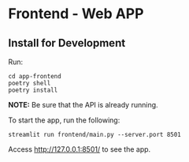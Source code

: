 # Frontend - Web APP

## Install for Development

Run:
```shell
cd app-frontend
poetry shell
poetry install
```

**NOTE:** Be sure that the API is already running.

To start the app, run the following:
```shell
streamlit run frontend/main.py --server.port 8501
```

Access http://127.0.0.1:8501/ to see the app.
